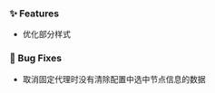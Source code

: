 <!--
### 🚨 Breaking Changes
-->

### ✨ Features

- 优化部分样式

### 🐛 Bug Fixes

- 取消固定代理时没有清除配置中选中节点信息的数据

